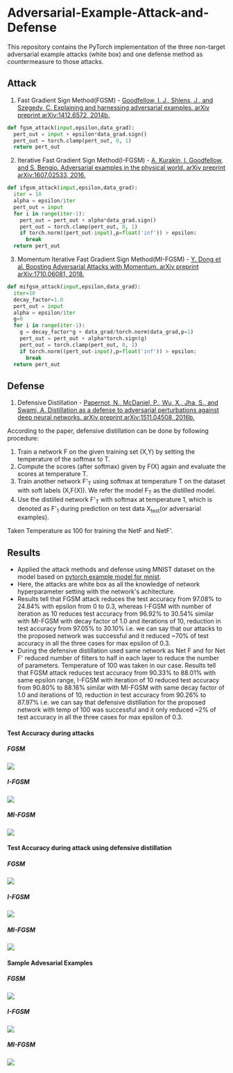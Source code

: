 # Adversarial-Example-Attack-and-Defense
This repository contains the PyTorch implementation of the three non-target adversarial example attacks (white box) and one defense method as countermeasure to those attacks.

## Attack
1. Fast Gradient Sign Method(FGSM) - [Goodfellow, I. J., Shlens, J., and Szegedy, C. Explaining and harnessing adversarial examples. arXiv preprint arXiv:1412.6572, 2014b.](https://arxiv.org/abs/1412.6572)
```python
def fgsm_attack(input,epsilon,data_grad):
  pert_out = input + epsilon*data_grad.sign()
  pert_out = torch.clamp(pert_out, 0, 1)
  return pert_out
```
2. Iterative Fast Gradient Sign Method(I-FGSM) - [A. Kurakin, I. Goodfellow, and S. Bengio. Adversarial examples in the physical world. arXiv preprint arXiv:1607.02533, 2016.](https://arxiv.org/abs/1607.02533)
```python
def ifgsm_attack(input,epsilon,data_grad):
  iter = 10
  alpha = epsilon/iter
  pert_out = input
  for i in range(iter-1):
    pert_out = pert_out + alpha*data_grad.sign()
    pert_out = torch.clamp(pert_out, 0, 1)
    if torch.norm((pert_out-input),p=float('inf')) > epsilon:
      break
  return pert_out
```
3. Momentum Iterative Fast Gradient Sign Method(MI-FGSM) - [Y. Dong et al. Boosting Adversarial Attacks with Momentum. arXiv preprint arXiv:1710.06081, 2018.](https://arxiv.org/abs/1710.06081)
```python
def mifgsm_attack(input,epsilon,data_grad):
  iter=10
  decay_factor=1.0
  pert_out = input
  alpha = epsilon/iter
  g=0
  for i in range(iter-1):
    g = decay_factor*g + data_grad/torch.norm(data_grad,p=1)
    pert_out = pert_out + alpha*torch.sign(g)
    pert_out = torch.clamp(pert_out, 0, 1)
    if torch.norm((pert_out-input),p=float('inf')) > epsilon:
      break
  return pert_out
```

## Defense 
1. Defensive Distillation - [Papernot, N., McDaniel, P., Wu, X., Jha, S., and Swami, A. Distillation as a defense to adversarial perturbations against deep neural networks.
arXiv preprint arXiv:1511.04508, 2016b.](https://arxiv.org/abs/1511.04508)

According to the paper, defensive distillation can be done by following procedure:
1) Train a network F on the given training set (X,Y) by setting the temperature of the softmax to T.
2) Compute the scores (after softmax) given by F(X) again and evaluate the scores at temperature T.
3) Train another network F'<sub>T</sub> using softmax at temperature T on the dataset with soft labels (X,F(X)). We refer the model F<sub>T</sub> as the distilled model.
4) Use the distilled network F'<sub>T</sub> with softmax at temperature 1, which is denoted as F'<sub>1</sub> during prediction on test data X<sub>test</sub>(or adversarial examples).

Taken Temperature as 100 for training the NetF and NetF'. 

## Results
- Applied the attack methods and defense using MNIST dataset on the model based on [pytorch example model for mnist](https://github.com/pytorch/examples/blob/master/mnist).
- Here, the attacks are white box as all the knowledge of network hyperparameter setting with the network's achitecture.
- Results tell that FGSM attack reduces the test accuracy from 97.08% to 24.84% with epsilon from 0 to 0.3, whereas I-FGSM with number of iteration as 10 reduces 
test accuracy from 96.92% to 30.54% similar with MI-FGSM with decay factor of 1.0 and iterations of 10, reduction in test accuracy from 97.05% to 30.10% i.e. we can 
say that our attacks to the proposed network was successful and it reduced ~70% of test accuracy in all the three cases for max epsilon of 0.3.
- During the defensive distillation used same network as Net F and for Net F' reduced number of filters to half in each layer to reduce the number of parameters. Temperature of 100 was taken in our case. Results tell that FGSM attack reduces test accuracy from 90.33% to 88.01% with same epsilon range, I-FGSM with iteration of 10 reduced test accuracy 
from 90.80% to 88.16% similar with MI-FGSM with same decay factor of 1.0 and iterations of 10, reduction in test accuracy from 90.26% to 87.97% i.e. we can say that defensive
distillation for the proposed network with temp of 100 was successful and it only reduced ~2% of test accuracy in all the three cases for max epsilon of 0.3.

#### Test Accuracy during attacks
##### FGSM 
![](/images/fgsm-attack.png)
##### I-FGSM 
![](/images/ifgsm-attack.png) 
##### MI-FGSM 
![](/images/mifgsm-attack.png) 
#### Test Accuracy during attack using defensive distillation 
##### FGSM 
![](/images/defense-fgsm.png) 
##### I-FGSM 
![](/images/defense-ifgsm.png) 
##### MI-FGSM 
![](/images/defense-mifgsm.png) 
#### Sample Advesarial Examples
##### FGSM 
![](/images/fgsm-adv.png) 
##### I-FGSM 
![](/images/ifgsm-adv.png) 
##### MI-FGSM 
![](/images/mifgsm-adv.png) 

